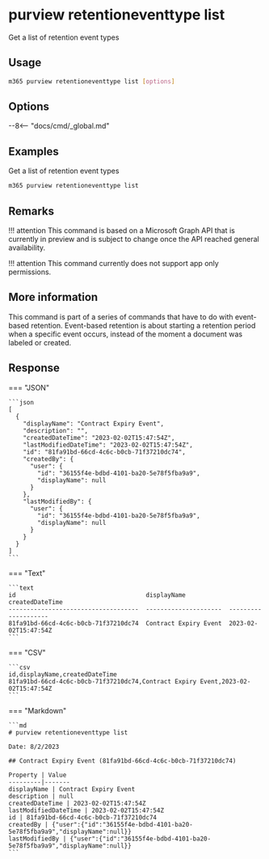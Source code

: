 # purview retentioneventtype list

Get a list of retention event types

## Usage

```sh
m365 purview retentioneventtype list [options]
```

## Options

--8<-- "docs/cmd/_global.md"

## Examples

Get a list of retention event types

```sh
m365 purview retentioneventtype list
```

## Remarks

!!! attention
    This command is based on a Microsoft Graph API that is currently in preview and is subject to change once the API reached general availability.

!!! attention
    This command currently does not support app only permissions.

## More information

This command is part of a series of commands that have to do with event-based retention. Event-based retention is about starting a retention period when a specific event occurs, instead of the moment a document was labeled or created.

## Response


=== "JSON"

    ```json
    [
      {
        "displayName": "Contract Expiry Event",
        "description": "",
        "createdDateTime": "2023-02-02T15:47:54Z",
        "lastModifiedDateTime": "2023-02-02T15:47:54Z",
        "id": "81fa91bd-66cd-4c6c-b0cb-71f37210dc74",
        "createdBy": {
          "user": {
            "id": "36155f4e-bdbd-4101-ba20-5e78f5fba9a9",
            "displayName": null
          }
        },
        "lastModifiedBy": {
          "user": {
            "id": "36155f4e-bdbd-4101-ba20-5e78f5fba9a9",
            "displayName": null
          }
        }
      }
    ]
    ```

=== "Text"

    ```text
    id                                    displayName            createdDateTime
    ------------------------------------  ---------------------  --------------------
    81fa91bd-66cd-4c6c-b0cb-71f37210dc74  Contract Expiry Event  2023-02-02T15:47:54Z
    ```

=== "CSV"

    ```csv
    id,displayName,createdDateTime
    81fa91bd-66cd-4c6c-b0cb-71f37210dc74,Contract Expiry Event,2023-02-02T15:47:54Z
    ```

=== "Markdown"

    ```md
    # purview retentioneventtype list

    Date: 8/2/2023

    ## Contract Expiry Event (81fa91bd-66cd-4c6c-b0cb-71f37210dc74)

    Property | Value
    ---------|-------
    displayName | Contract Expiry Event
    description | null
    createdDateTime | 2023-02-02T15:47:54Z
    lastModifiedDateTime | 2023-02-02T15:47:54Z
    id | 81fa91bd-66cd-4c6c-b0cb-71f37210dc74
    createdBy | {"user":{"id":"36155f4e-bdbd-4101-ba20-5e78f5fba9a9","displayName":null}}
    lastModifiedBy | {"user":{"id":"36155f4e-bdbd-4101-ba20-5e78f5fba9a9","displayName":null}}
    ```
